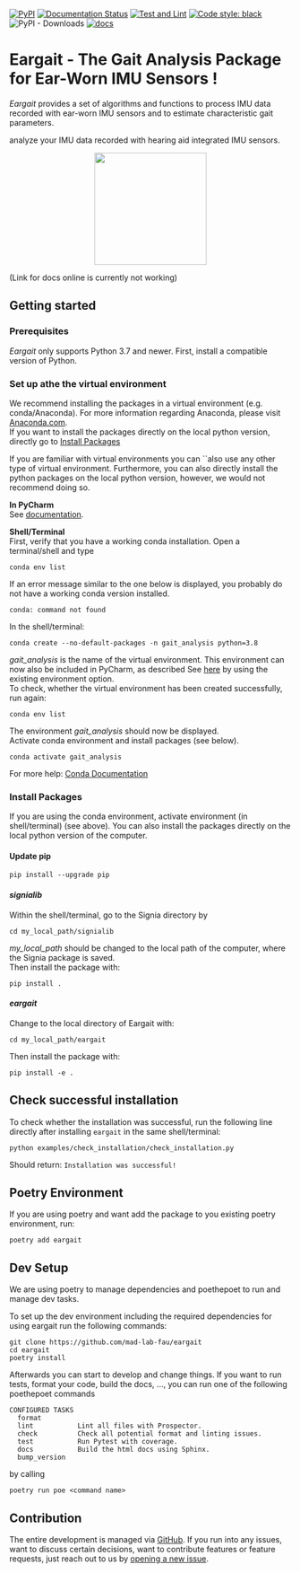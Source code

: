 [![PyPI](https://img.shields.io/pypi/v/eargait)](https://pypi.org/project/eargait/)
[![Documentation Status](https://readthedocs.org/projects/eargait/badge/?version=latest)](https://eargait.readthedocs.io/en/latest/?badge=latest)
[![Test and Lint](https://github.com/mad-lab-fau/eargait/actions/workflows/test-and-lint.yml/badge.svg?branch=main)](https://github.com/mad-lab-fau/eargait/actions/workflows/test-and-lint.yml)
[![Code style: black](https://img.shields.io/badge/code%20style-black-000000.svg)](https://github.com/psf/black)
![PyPI - Downloads](https://img.shields.io/pypi/dm/eargait)
[![docs](https://img.shields.io/badge/docs-online-green.svg)](http://MadLab.mad-pages.informatik.uni-erlangen.de/qu94hoxi/eargait/README.html)

# Eargait - The Gait Analysis Package for Ear-Worn IMU Sensors !

*Eargait* provides a set of algorithms and functions to process IMU data recorded with ear-worn IMU sensors and to 
estimate characteristic gait parameters. 

analyze your IMU data recorded with hearing aid integrated IMU sensors.

<center> <img src=./docs/_static/logo/WalkingHearingAid.pdf height="200"/></center>

(Link for docs online is currently not working)
## Getting started

### Prerequisites
*Eargait* only supports Python 3.7 and newer.
First, install a compatible version of Python.

### Set up athe the virtual environment
We recommend installing the packages in a virtual environment (e.g. conda/Anaconda).
For more information regarding Anaconda, please visit [Anaconda.com](https://docs.anaconda.com/anaconda/install/index.html). <br />
If you want to install the packages directly on the local python version, directly go to [Install Packages](#install-packages)  <br />

If you are familiar with virtual environments you can ``also use any other type of virtual environment. 
Furthermore, you can also directly install the python packages on the local python version, however, we would not recommend doing so.

**In PyCharm** <br />
See [documentation](https://www.jetbrains.com/help/pycharm/conda-support-creating-conda-virtual-environment.html).

**Shell/Terminal** <br /> 
First, verify that you have a working conda installation. Open a terminal/shell and type
```
conda env list
```
If an error message similar to the one below is displayed, you probably do not have a working conda version installed. 
```
conda: command not found
```
In the shell/terminal:
```
conda create --no-default-packages -n gait_analysis python=3.8
```
*gait_analysis* is the name of the virtual environment. This environment can now also be included in PyCharm, 
as described See [here](https://www.jetbrains.com/help/pycharm/conda-support-creating-conda-virtual-environment.html) 
by using the existing environment option. <br /> 
To check, whether the virtual environment has been created successfully, run again:
```
conda env list
```
The environment *gait_analysis* should now be displayed.  <br /> 
Activate conda environment and install packages (see below).
 
```
conda activate gait_analysis
```

For more help: [Conda Documentation](https://docs.conda.io/projects/conda/en/latest/user-guide/tasks/manage-environments.html)


### Install Packages
If you are using the conda environment, activate environment (in shell/terminal) (see above).
You can also install the packages directly on the local python version of the computer.

#### Update pip
```
pip install --upgrade pip 
```
#### *signialib*
Within the shell/terminal, go to the Signia directory by
```
cd my_local_path/signialib
```
*my_local_path* should be changed to the local path of the computer, where the Signia package is saved. <br /> 
Then install the package with:
```
pip install .
```

####  *eargait*
Change to the local directory of Eargait with:
```
cd my_local_path/eargait
```
Then install the package with:
```
pip install -e .
```

## Check successful installation

To check whether the installation was successful, run the following line directly after installing `eargait` in the same shell/terminal: 
```
python examples/check_installation/check_installation.py

```
Should return: `Installation was successful!`

## Poetry Environment

If you are using poetry and want add the package to you existing poetry environment, run: 
```
poetry add eargait
```

## Dev Setup
We are using poetry to manage dependencies and poethepoet to run and manage dev tasks. 

To set up the dev environment including the required dependencies for using eargait run the following commands:
```
git clone https://github.com/mad-lab-fau/eargait
cd eargait
poetry install
```
Afterwards you can start to develop and change things. 
If you want to run tests, format your code, build the docs, ..., 
you can run one of the following poethepoet commands

```
CONFIGURED TASKS
  format         
  lint           Lint all files with Prospector.
  check          Check all potential format and linting issues.
  test           Run Pytest with coverage.
  docs           Build the html docs using Sphinx.
  bump_version   
```
by calling
```
poetry run poe <command name>
```

## Contribution

The entire development is managed via [GitHub](https://github.com/mad-lab-fau/eargait).
If you run into any issues, want to discuss certain decisions, want to contribute features or feature requests, just 
reach out to us by [opening a new issue](https://github.com/mad-lab-fau/eargait/issues/new/choose).